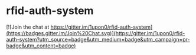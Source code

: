 # rfid-auth-system

[![Join the chat at https://gitter.im/1upon0/rfid-auth-system](https://badges.gitter.im/Join%20Chat.svg)](https://gitter.im/1upon0/rfid-auth-system?utm_source=badge&utm_medium=badge&utm_campaign=pr-badge&utm_content=badge)
